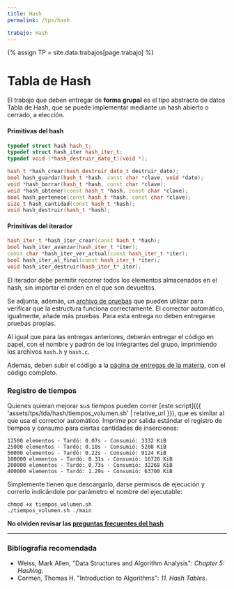 ```yaml
---
title: Hash
permalink: /tps/hash

trabajo: Hash
---
```

{% assign TP = site.data.trabajos[page.trabajo] %}

Tabla de Hash
=============

El trabajo que deben entregar de **forma grupal** es el tipo abstracto de datos Tabla de Hash, que se puede implementar mediante un hash abierto o cerrado, a elección.

#### Primitivas del hash
``` cpp
typedef struct hash hash_t;
typedef struct hash_iter hash_iter_t;
typedef void (*hash_destruir_dato_t)(void *);

hash_t *hash_crear(hash_destruir_dato_t destruir_dato);
bool hash_guardar(hash_t *hash, const char *clave, void *dato);
void *hash_borrar(hash_t *hash, const char *clave);
void *hash_obtener(const hash_t *hash, const char *clave);
bool hash_pertenece(const hash_t *hash, const char *clave);
size_t hash_cantidad(const hash_t *hash);
void hash_destruir(hash_t *hash);
```

#### Primitivas del iterador
``` cpp
hash_iter_t *hash_iter_crear(const hash_t *hash);
bool hash_iter_avanzar(hash_iter_t *iter);
const char *hash_iter_ver_actual(const hash_iter_t *iter);
bool hash_iter_al_final(const hash_iter_t *iter);
void hash_iter_destruir(hash_iter_t* iter);
```

El iterador debe permitir recorrer todos los elementos almacenados en el hash, sin importar el orden en el que son devueltos.

Se adjunta, además, un [archivo de pruebas]({{site.skel}}) que pueden utilizar para verificar que la estructura funciona correctamente.  El corrector automático, igualmente, añade más pruebas. Para esta entrega no deben entregarse pruebas propias.

Al igual que para las entregas anteriores, deberán entregar el código en papel, con el nombre y padrón de los integrantes del grupo, imprimiendo los archivos `hash.h` y `hash.c`.   

Además, deben subir el código a la [página de entregas de la materia]({{site.entregas}}), con el código completo.

### Registro de tiempos

Quienes quieran mejorar sus tiempos pueden correr [este script]({{ 'assets/tps/tda/hash/tiempos_volumen.sh' | relative_url }}),
que es similar al que usa el corrector automático. Imprime por salida estándar
el registro de tiempos y consumo para ciertas cantidades de inserciones:

```
12500 elementos - Tardó: 0.07s - Consumió: 3332 KiB
25000 elementos - Tardó: 0.10s - Consumió: 5208 KiB
50000 elementos - Tardó: 0.22s - Consumió: 9124 KiB
100000 elementos - Tardó: 0.31s - Consumió: 16728 KiB
200000 elementos - Tardó: 0.73s - Consumió: 32268 KiB
400000 elementos - Tardó: 1.29s - Consumió: 63700 KiB
```

Simplemente tienen que descargarlo, darse permisos de ejecución y correrlo
indicándole por parámetro el nombre del ejecutable:

```
chmod +x tiempos_volumen.sh
./tiempos_volumen.sh ./main
```

**No olviden revisar las [preguntas frecuentes del hash](/algo2/faq/hash)**

---
### Bibliografia recomendada
* Weiss, Mark Allen, "Data Structures and Algorithm Analysis": *Chapter 5: Hashing*.
* Cormen, Thomas H. "Introduction to Algorithms": *11. Hash Tables*.
